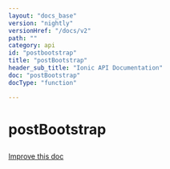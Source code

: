 ```yaml
---
layout: "docs_base"
version: "nightly"
versionHref: "/docs/v2"
path: ""
category: api
id: "postbootstrap"
title: "postBootstrap"
header_sub_title: "Ionic API Documentation"
doc: "postBootstrap"
docType: "function"

---
```










<h1 class="api-title">
<a class="anchor" name="post-bootstrap" href="#post-bootstrap"></a>

postBootstrap






</h1>

<a class="improve-v2-docs" href="http://github.com/driftyco/ionic/edit/2.0//ionic/config/bootstrap.ts#L63">
Improve this doc
</a>







<!-- @usage tag -->


<!-- @property tags -->



<!-- instance methods on the class --><!-- related link --><!-- end content block -->


<!-- end body block -->


